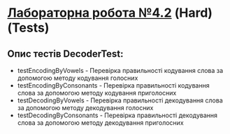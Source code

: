 # [Лабораторна робота №4.2](https://github.com/TooWorthless/malikov_java_labs/blob/main/src/main/java/com/university/lab4_2/README.md) (Hard) (Tests)

## Опис тестів DecoderTest:
* testEncodingByVowels - Перевірка правильності кодування слова за допомогою методу кодування голосних
* testEncodingByConsonants - Перевірка правильності кодування слова за допомогою методу кодування приголосних
* testDecodingByVowels - Перевірка правильності декодування слова за допомогою методу декодування голосних
* testDecodingByConsonants - Перевірка правильності декодування слова за допомогою методу декодування приголосних